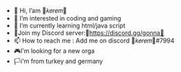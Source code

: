 - 👋 Hi, I’am 🌌𝑘𝑒𝑟𝑒𝑚🌌
- 👀 I’m interested in coding and gaming
- 🌱 I’m currently learning html/java script
- 🌌Join my Discord server:🌌https://discord.gg/gonna🌌
- 📫 How to reach me :  Add me on discord 🌌𝑘𝑒𝑟𝑒𝑚🌌#7994
- 🎮I'm looking for a new orga 
- 🏳️i'm from  turkey and germany

<!---
Keremmtk7/Keremmtk7 is a ✨ special ✨ repository because its `README.md` (this file) appears on your GitHub profile.
You can click the Preview link to take a look at your changes.
--->
